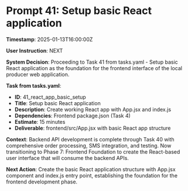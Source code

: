 # Prompt 41: Setup basic React application

**Timestamp**: 2025-01-13T16:00:00Z

**User Instruction**: NEXT

**System Decision**: Proceeding to Task 41 from tasks.yaml - Setup basic React application as the foundation for the frontend interface of the local producer web application.

**Task from tasks.yaml**:
- **ID**: 41_react_app_basic_setup  
- **Title**: Setup basic React application
- **Description**: Create working React app with App.jsx and index.js
- **Dependencies**: Frontend package.json (Task 4)
- **Estimate**: 15 minutes
- **Deliverable**: frontend/src/App.jsx with basic React app structure

**Context**: Backend API development is complete through Task 40 with comprehensive order processing, SMS integration, and testing. Now transitioning to Phase 7: Frontend Foundation to create the React-based user interface that will consume the backend APIs.

**Next Action**: Create the basic React application structure with App.jsx component and index.js entry point, establishing the foundation for the frontend development phase.